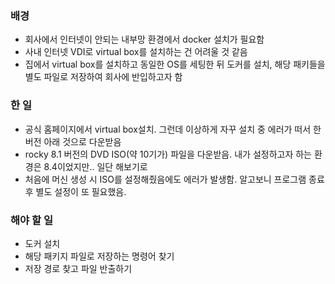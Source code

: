 ### 배경

- 회사에서 인터넷이 안되는 내부망 환경에서 docker 설치가 필요함
- 사내 인터넷 VDI로 virtual box를 설치하는 건 어려울 것 같음
- 집에서 virtual box를 설치하고 동일한 OS를 세팅한 뒤 도커를 설치, 해당 패키들을 별도 파일로 저장하여 회사에 반입하고자 함

### 한 일

- 공식 홈페이지에서 virtual box설치. 그런데 이상하게 자꾸 설치 중 에러가 떠서 한 버전 아래 것으로 다운받음
- rocky 8.1 버전의 DVD ISO(약 10기가) 파일을 다운받음. 내가 설정하고자 하는 환경은 8.4이었지만.. 일단 해보기로
- 처음에 머신 생성 시 ISO를 설정해줬음에도 에러가 발생함. 알고보니 프로그램 종료 후 별도 설정이 또 필요했음.

### 해야 할 일

- 도커 설치
- 해당 패키지 파일로 저장하는 명령어 찾기
- 저장 경로 찾고 파일 반출하기
